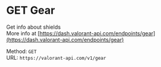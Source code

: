 <!-- This file is automatically generated! Do not edit it directly! See https://github.com/techchrism/valorant-api-docs/blob/trunk/contributing.md for more information. -->

# GET Gear

Get info about shields  
More info at [https://dash.valorant-api.com/endpoints/gear](https://dash.valorant-api.com/endpoints/gear)  


Method: `GET`  
URL: `https://valorant-api.com/v1/gear`  
